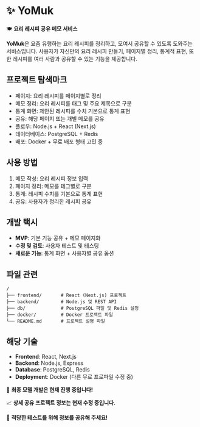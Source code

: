 # ✨ YoMuk

🍽️ **요리 레시피 공유 메모 서비스**

**YoMuk**은 요즘 유행하는 요리 레시피를 정리하고, 모여서 공유할 수 있도록 도와주는 서비스입니다. 사용자가 자신만의 요리 레시피 만들기, 페이지별 정리, 통계적 표현, 또한 레시피를 여러 사람과 공유할 수 있는 기능을 제공합니다.

## 프로젝트 탐색마크
- 페이지: 요리 레시피를 페이지별로 정리
- 메모 정리: 요리 레시피를 태그 및 주요 제목으로 구분
- 통계 화면: 제안된 레시피를 수치 기본으로 통계 표현
- 공유: 해당 페이지 또는 개별 메모를 공유
- 플로우: Node.js + React (Next.js)
- 데이터베이스: PostgreSQL + Redis
- 배포: Docker + 무료 배포 형태 고민 중

## 사용 방법
1. 메모 작성: 요리 레시피 정보 입력
2. 페이지 정리: 메모를 테그별로 구분
3. 통계: 레시피 수치를 기본으로 통계 표현
4. 공유: 사용자가 정리한 레시피 공유

## 개발 택시
- **MVP**: 기본 기능 공유 + 메모 페이지화
- **수정 및 검토**: 사용자 테스트 및 테스팅
- **새로운 기능**: 통계 화면 + 사용자별 공유 옵션

## 파일 관련
```
/
├── frontend/       # React (Next.js) 프로젝트
├── backend/        # Node.js 및 REST API
├── db/             # PostgreSQL 파일 및 Redis 설정
├── docker/         # Docker 프로젝트 파일
└── README.md       # 프로젝트 설명 파일
```

## 해당 기술
- **Frontend**: React, Next.js
- **Backend**: Node.js, Express
- **Database**: PostgreSQL, Redis
- **Deployment**: Docker (다른 무료 프로파일 수정 중)

📢 **최종 모델 개발은 현재 진행 중입니다!** 

📈 **상세 공유 프로젝트 정보는 현재 수정 중입니다.**

📡 **적당한 테스트를 위해 정보를 공유해 주세요!**

